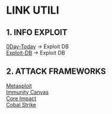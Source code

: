 # LINK UTILI

## 1. INFO EXPLOIT 
[0Day-Today](https://en.0day.today) -> Exploit DB  <br> 
[Exploit-DB](https://www.exploit-db.com/) -> Exploit DB  <br> 


## 2. ATTACK FRAMEWORKS 

[Metasploit](https://www.metasploit.com/)  <br> 
[Immunity Canvas](https://www.immunityinc.com/products/canvas/)  <br> 
[Core Impact](https://www.coresecurity.com/core-impact)  <br> 
[Cobal Strike](https://www.cobaltstrike.com/)  <br> 
 
